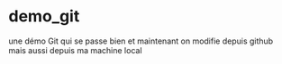 # demo_git
une démo Git qui se passe bien
et maintenant on modifie depuis github
mais aussi depuis ma machine local

